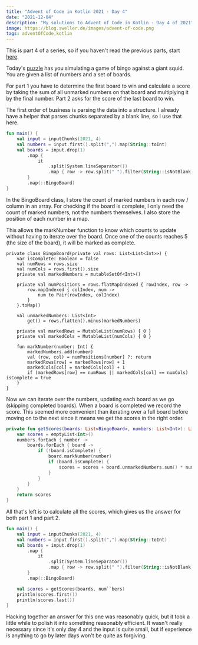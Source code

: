```yaml
---
title: "Advent of Code in Kotlin 2021 - Day 4"
date: "2021-12-04"
description: "My solutions to Advent of Code in Kotlin - Day 4 of 2021"
image: https://blog.sweller.de/images/advent-of-code.png
tags: adventOfCode,kotlin
---
```


This is part 4 of a series, so if you haven't read the previous parts, start [here](https://blog.sweller.de/posts/advent-of-code-2021-1).

Today's [puzzle](https://adventofcode.com/2021/day/4) has you simulating a game of bingo against a giant squid. You are given a list of numbers and a set of boards.

For part 1 you have to determine the first board to win and calculate a score by taking the sum of all unmarked numbers on that board and multiplying it by the final number. Part 2 asks for the score of the last board to win.

The first order of business is parsing the data into a structure. I already have a helper that parses chunks separated by a blank line, so I use that here.

```kotlin
fun main() {
    val input = inputChunks(2021, 4)
    val numbers = input.first().split(",").map(String::toInt)
    val boards = input.drop(1)
        .map {
            it
                .split(System.lineSeparator())
                .map { row -> row.split(" ").filter(String::isNotBlank).map(String::toInt) }
        }
        .map(::BingoBoard)
}
```

In the BingoBoard class, I store the count of marked numbers in each row / column in an array. For checking if the board is complete, I only need the count of marked numbers, not the numbers themselves. I also store the position of each number in a map.

This allows the markNumber function to know which counts to update without having to iterate over the board. Once one of the counts reaches 5 (the size of the board), it will be marked as complete.

```
private class BingoBoard(private val rows: List<List<Int>>) {
    var isComplete: Boolean = false
    val numRows = rows.size
    val numCols = rows.first().size
    private val markedNumbers = mutableSetOf<Int>()

    private val numPositions = rows.flatMapIndexed { rowIndex, row ->
        row.mapIndexed { colIndex, num ->
            num to Pair(rowIndex, colIndex)
        }
    }.toMap()

    val unmarkedNumbers: List<Int>
        get() = rows.flatten().minus(markedNumbers)

    private val markedRows = MutableList(numRows) { 0 }
    private val markedCols = MutableList(numCols) { 0 }

    fun markNumber(number: Int) {
        markedNumbers.add(number)
        val (row, col) = numPositions[number] ?: return
        markedRows[row] = markedRows[row] + 1
        markedCols[col] = markedCols[col] + 1
        if (markedRows[row] == numRows || markedCols[col] == numCols) isComplete = true
    }
}
```

Now we can iterate over the numbers, updating each board as we go (skipping completed boards). When a board is completed we record the score. This seemed more convenient than iterating over a full board before moving on to the next since it means we get the scores in the right order.

```kotlin
private fun getScores(boards: List<BingoBoard>, numbers: List<Int>): List<Int> {
    var scores = emptyList<Int>()
    numbers.forEach { number ->
        boards.forEach { board ->
            if (!board.isComplete) {
                board.markNumber(number)
                if (board.isComplete) {
                    scores = scores + board.unmarkedNumbers.sum() * number
                }
            }
        }
    }
    return scores
}
```

All that's left is to calculate all the scores, which gives us the answer for both part 1 and part 2.

```kotlin
fun main() {
    val input = inputChunks(2021, 4)
    val numbers = input.first().split(",").map(String::toInt)
    val boards = input.drop(1)
        .map {
            it
                .split(System.lineSeparator())
                .map { row -> row.split(" ").filter(String::isNotBlank).map(String::toInt) }
        }
        .map(::BingoBoard)

    val scores = getScores(boards, num``bers)
    println(scores.first())
    println(scores.last())
}
```

Hacking together an answer for this one was reasonably quick, but it took a little while to polish it into something reasonably efficient. It wasn't really necessary since it's only day 4 and the input is quite small, but if experience is anything to go by later days won't be quite as forgiving.
